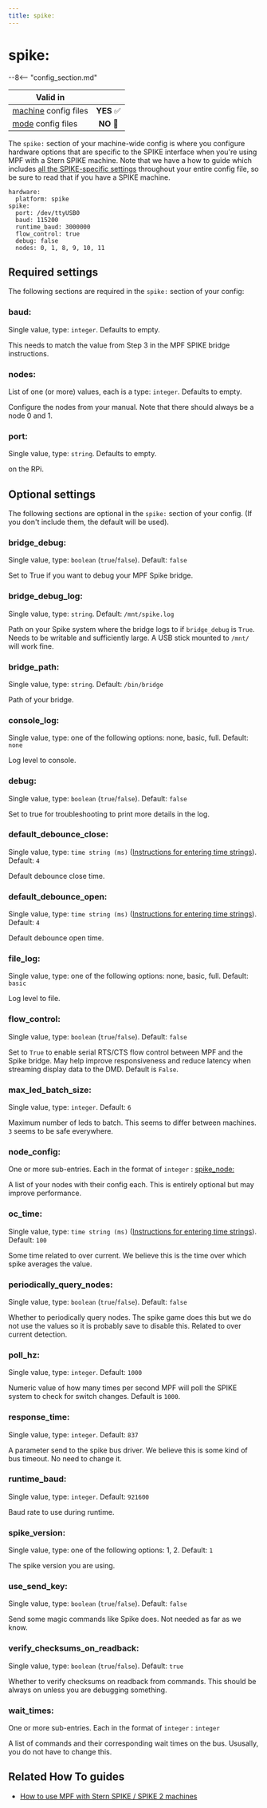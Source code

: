 ```yaml
---
title: spike:
---
```


# spike:


--8<-- "config_section.md"

| Valid in | |
|-----|:----:|
|[machine](instructions/machine_config.md) config files |**YES** :white_check_mark:|
|[mode](instructions/mode_config.md) config files|**NO** :no_entry_sign:|

The `spike:` section of your machine-wide config is where you configure
hardware options that are specific to the SPIKE interface when you're
using MPF with a Stern SPIKE machine. Note that we have a how to guide
which includes
[all the SPIKE-specific settings](../hardware/spike/index.md) throughout your entire config file, so be sure to read that
if you have a SPIKE machine.

``` mpf-config
hardware:
  platform: spike
spike:
  port: /dev/ttyUSB0
  baud: 115200
  runtime_baud: 3000000
  flow_control: true
  debug: false
  nodes: 0, 1, 8, 9, 10, 11
```

## Required settings

The following sections are required in the `spike:` section of your
config:

### baud:

Single value, type: `integer`. Defaults to empty.

This needs to match the value from Step 3 in the MPF SPIKE bridge
instructions.

### nodes:

List of one (or more) values, each is a type: `integer`. Defaults to
empty.

Configure the nodes from your manual. Note that there should always be a
node 0 and 1.

### port:

Single value, type: `string`. Defaults to empty.

on the RPi.

## Optional settings

The following sections are optional in the `spike:` section of your
config. (If you don't include them, the default will be used).

### bridge_debug:

Single value, type: `boolean` (`true`/`false`). Default: `false`

Set to True if you want to debug your MPF Spike bridge.

### bridge_debug_log:

Single value, type: `string`. Default: `/mnt/spike.log`

Path on your Spike system where the bridge logs to if `bridge_debug` is
`True`. Needs to be writable and sufficiently large. A USB stick mounted
to `/mnt/` will work fine.

### bridge_path:

Single value, type: `string`. Default: `/bin/bridge`

Path of your bridge.

### console_log:

Single value, type: one of the following options: none, basic, full.
Default: `none`

Log level to console.

### debug:

Single value, type: `boolean` (`true`/`false`). Default: `false`

Set to true for troubleshooting to print more details in the log.

### default_debounce_close:

Single value, type: `time string (ms)`
([Instructions for entering time strings](instructions/time_strings.md)). Default: `4`

Default debounce close time.

### default_debounce_open:

Single value, type: `time string (ms)`
([Instructions for entering time strings](instructions/time_strings.md)). Default: `4`

Default debounce open time.

### file_log:

Single value, type: one of the following options: none, basic, full.
Default: `basic`

Log level to file.

### flow_control:

Single value, type: `boolean` (`true`/`false`). Default: `false`

Set to `True` to enable serial RTS/CTS flow control between MPF and the
Spike bridge. May help improve responsiveness and reduce latency when
streaming display data to the DMD. Default is `False`.

### max_led_batch_size:

Single value, type: `integer`. Default: `6`

Maximum number of leds to batch. This seems to differ between machines.
`3` seems to be safe everywhere.

### node_config:

One or more sub-entries. Each in the format of `integer` :
[spike_node:](spike_node.md)

A list of your nodes with their config each. This is entirely optional
but may improve performance.

### oc_time:

Single value, type: `time string (ms)`
([Instructions for entering time strings](instructions/time_strings.md)). Default: `100`

Some time related to over current. We believe this is the time over
which spike averages the value.

### periodically_query_nodes:

Single value, type: `boolean` (`true`/`false`). Default: `false`

Whether to periodically query nodes. The spike game does this but we do
not use the values so it is probably save to disable this. Related to
over current detection.

### poll_hz:

Single value, type: `integer`. Default: `1000`

Numeric value of how many times per second MPF will poll the SPIKE
system to check for switch changes. Default is `1000`.

### response_time:

Single value, type: `integer`. Default: `837`

A parameter send to the spike bus driver. We believe this is some kind
of bus timeout. No need to change it.

### runtime_baud:

Single value, type: `integer`. Default: `921600`

Baud rate to use during runtime.

### spike_version:

Single value, type: one of the following options: 1, 2. Default: `1`

The spike version you are using.

### use_send_key:

Single value, type: `boolean` (`true`/`false`). Default: `false`

Send some magic commands like Spike does. Not needed as far as we know.

### verify_checksums_on_readback:

Single value, type: `boolean` (`true`/`false`). Default: `true`

Whether to verify checksums on readback from commands. This should be
always on unless you are debugging something.

### wait_times:

One or more sub-entries. Each in the format of `integer` : `integer`

A list of commands and their corresponding wait times on the bus.
Ususally, you do not have to change this.

## Related How To guides

* [How to use MPF with Stern SPIKE / SPIKE 2 machines](../hardware/spike/index.md)
